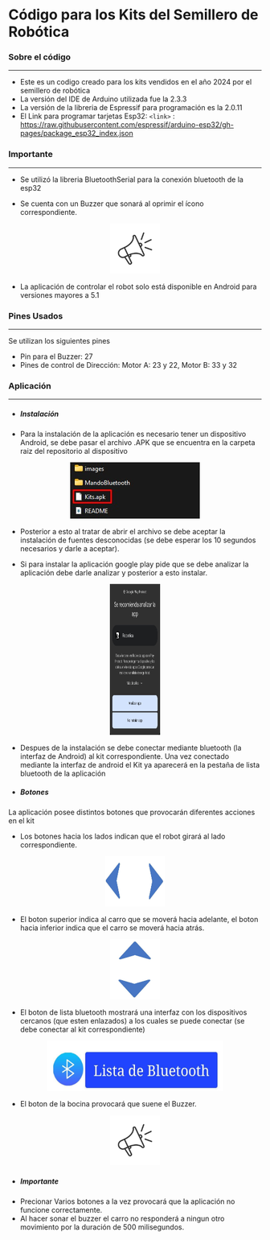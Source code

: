 # Código para los Kits del Semillero de Robótica
### Sobre el código
----------------------------------

- Este es un codigo creado para los kits vendidos en el año 2024 por el semillero de robótica
- La versión del IDE de Arduino utilizada fue la 2.3.3
- La versión de la libreria de Espressif para programación es la 2.0.11
- El Link para programar tarjetas Esp32:
`<link>` : https://raw.githubusercontent.com/espressif/arduino-esp32/gh-pages/package_esp32_index.json


### Importante
----------------------------------

* Se utilizó la libreria BluetoothSerial para la conexión bluetooth de la esp32

* Se cuenta con un Buzzer que sonará al oprimir el ícono correspondiente.

<p align="center">
  <img src="https://raw.githubusercontent.com/AnaOrozco122002/Kits_Robotica_2024-2/master/images/bocina.jpg" alt="Bocina" width="100" height="100">
</p>

* La aplicación de controlar el robot solo está disponible en Android para versiones mayores a 5.1

### Pines Usados
----------------------------------

Se utilizan los siguientes pines

* Pin para el Buzzer: 27 
* Pines de control de Dirección: Motor A: 23 y 22, Motor B: 33 y 32

### Aplicación
----------------------------------

* ##### Instalación

- Para la instalación de la aplicación es necesario tener un dispositivo Android, se debe pasar el archivo .APK que se encuentra en la carpeta raiz del repositorio al dispositivo

<p align="center">
  <img src="https://raw.githubusercontent.com/AnaOrozco122002/Kits_Robotica_2024-2/master/images/kits-carpeta-ubicacion.jpg" alt="Bocina">
</p>

- Posterior a esto al tratar de abrir el archivo se debe aceptar la instalación de fuentes desconocidas (se debe esperar los 10 segundos necesarios y darle a aceptar).

- Si para instalar la aplicación google play pide que se debe analizar la aplicación debe darle analizar y posterior a esto instalar.

<p align="center">
  <img src="https://raw.githubusercontent.com/AnaOrozco122002/Kits_Robotica_2024-2/master/images/googlepermiso.jpg" alt="Bocina" width="100" height="300">
</p>

- Despues de la instalación se debe conectar mediante bluetooth (la interfaz de Android) al kit correspondiente. Una vez conectado mediante la interfaz de android el Kit ya aparecerá en la pestaña de lista bluetooth de la aplicación

* ##### Botones

La aplicación posee distintos botones que provocarán diferentes acciones en el kit

- Los botones hacia los lados indican que el robot girará al lado correspondiente.

<p align="center">
  <img src="https://raw.githubusercontent.com/AnaOrozco122002/Kits_Robotica_2024-2/master/images/lados.jpg" alt="Bocina" width="120" height="100">
</p>

- El boton superior indica al carro que se moverá hacia adelante, el boton hacia inferior indica que el carro se moverá hacia atrás.

<p align="center">
  <img src="https://raw.githubusercontent.com/AnaOrozco122002/Kits_Robotica_2024-2/master/images/adatr.jpg" alt="Bocina" width="100" height="120">
</p>

- El boton de lista bluetooth mostrará una interfaz con los dispositivos cercanos (que esten enlazados) a los cuales se puede conectar (se debe conectar al kit correspondiente)

<p align="center">
  <img src="https://raw.githubusercontent.com/AnaOrozco122002/Kits_Robotica_2024-2/master/images/conect.jpg" alt="Bocina" width="350" height="100">
</p>

- El boton de la bocina provocará que suene el Buzzer.

<p align="center">
  <img src="https://raw.githubusercontent.com/AnaOrozco122002/Kits_Robotica_2024-2/master/images/bocina.jpg" alt="Bocina" width="100" height="100">
</p>

* ##### Importante

- Precionar Varios botones a la vez provocará que la aplicación no funcione correctamente.
- Al hacer sonar el buzzer el carro no responderá a ningun otro movimiento por la duración de 500 milisegundos.



